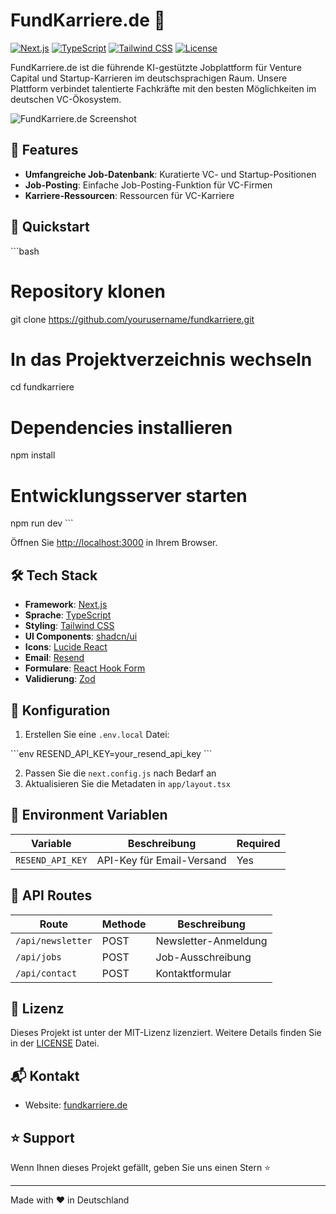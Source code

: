 # FundKarriere.de 🚀

[![Next.js](https://img.shields.io/badge/Next.js-13.4-blueviolet.svg)](https://nextjs.org/)
[![TypeScript](https://img.shields.io/badge/TypeScript-5.0-blue.svg)](https://www.typescriptlang.org/)
[![Tailwind CSS](https://img.shields.io/badge/Tailwind-3.3-38B2AC.svg)](https://tailwindcss.com/)
[![License](https://img.shields.io/badge/License-MIT-green.svg)](LICENSE)

FundKarriere.de ist die führende KI-gestützte Jobplattform für Venture Capital und Startup-Karrieren im deutschsprachigen Raum. Unsere Plattform verbindet talentierte Fachkräfte mit den besten Möglichkeiten im deutschen VC-Ökosystem.

![FundKarriere.de Screenshot](public/screenshot.png)

## 🌟 Features

- **Umfangreiche Job-Datenbank**: Kuratierte VC- und Startup-Positionen
- **Job-Posting**: Einfache Job-Posting-Funktion für VC-Firmen
- **Karriere-Ressourcen**: Ressourcen für VC-Karriere

## 🚀 Quickstart

\`\`\`bash
# Repository klonen
git clone https://github.com/yourusername/fundkarriere.git

# In das Projektverzeichnis wechseln
cd fundkarriere

# Dependencies installieren
npm install

# Entwicklungsserver starten
npm run dev
\`\`\`

Öffnen Sie [http://localhost:3000](http://localhost:3000) in Ihrem Browser.

## 🛠 Tech Stack

- **Framework**: [Next.js](https://nextjs.org/)
- **Sprache**: [TypeScript](https://www.typescriptlang.org/)
- **Styling**: [Tailwind CSS](https://tailwindcss.com/)
- **UI Components**: [shadcn/ui](https://ui.shadcn.com/)
- **Icons**: [Lucide React](https://lucide.dev/)
- **Email**: [Resend](https://resend.com/)
- **Formulare**: [React Hook Form](https://react-hook-form.com/)
- **Validierung**: [Zod](https://zod.dev/)

## 🔧 Konfiguration

1. Erstellen Sie eine `.env.local` Datei:

\`\`\`env
RESEND_API_KEY=your_resend_api_key
\`\`\`

2. Passen Sie die `next.config.js` nach Bedarf an
3. Aktualisieren Sie die Metadaten in `app/layout.tsx`

## 📝 Environment Variablen

| Variable | Beschreibung | Required |
|----------|-------------|----------|
| `RESEND_API_KEY` | API-Key für Email-Versand | Yes |

## 🚥 API Routes

| Route | Methode | Beschreibung |
|-------|---------|-------------|
| `/api/newsletter` | POST | Newsletter-Anmeldung |
| `/api/jobs` | POST | Job-Ausschreibung |
| `/api/contact` | POST | Kontaktformular |

## 📄 Lizenz

Dieses Projekt ist unter der MIT-Lizenz lizenziert. Weitere Details finden Sie in der [LICENSE](LICENSE) Datei.

## 📬 Kontakt

- Website: [fundkarriere.de](https://fundkarriere.de)

## ⭐️ Support

Wenn Ihnen dieses Projekt gefällt, geben Sie uns einen Stern ⭐️

---

Made with ❤️ in Deutschland